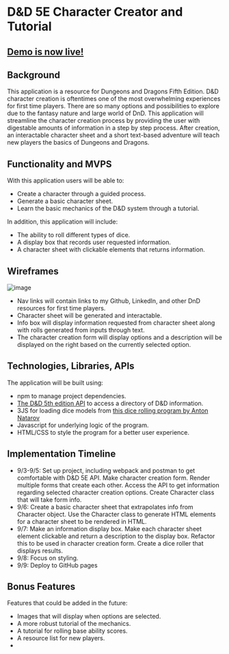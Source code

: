 # D&D 5E Character Creator and Tutorial
## [Demo is now live!](https://dannyfeng1.github.io/dnd_for_newcomers/)

## Background
  This application is a resource for Dungeons and Dragons Fifth Edition. D&D character creation is oftentimes one of the most overwhelming experiences for first time players. There are so many options and possibilities to explore due to the fantasy nature and large world of DnD. This application will streamline the character creation process by providing the user with digestable amounts of information in a step by step process. After creation, an interactable character sheet and a short text-based adventure will teach new players the basics of Dungeons and Dragons.
 
 ## Functionality and MVPS
 With this application users will be able to:
  - Create a character through a guided process.
  - Generate a basic character sheet.
  - Learn the basic mechanics of the D&D system through a tutorial.

In addition, this application will include:
  - The ability to roll different types of dice.
  - A display box that records user requested information.
  - A character sheet with clickable elements that returns information.

## Wireframes
![image](https://user-images.githubusercontent.com/86497399/131964592-d2ed364f-a1c5-4e82-a039-be7eab69ab24.png)
- Nav links will contain links to my Github, LinkedIn, and other DnD resources for first time players.
- Character sheet will be generated and interactable.
- Info box will display information requested from character sheet along with rolls generated from inputs through text.
- The character creation form will display options and a description will be displayed on the right based on the currently selected option.

## Technologies, Libraries, APIs
The application will be built using: 
  - npm to manage project dependencies.
  - [The D&D 5th edition API](http://www.dnd5eapi.co/) to access a directory of D&D information.
  - 3JS for loading dice models from [this dice rolling program by Anton Natarov](http://www.teall.info/2014/01/online-3d-dice-roller.html)
  - Javascript for underlying logic of the program.
  - HTML/CSS to style the program for a better user experience.

## Implementation Timeline
  - 9/3-9/5: Set up project, including webpack and postman to get comfortable with D&D 5E API. Make character creation form. Render multiple forms that create each other. Access the API to get information regarding selected character creation options. Create Character class that will take form info. 
  - 9/6: Create a basic character sheet that extrapolates info from Character object. Use the Character class to generate HTML elements for a character sheet to be rendered in HTML.
  - 9/7: Make an information display box. Make each character sheet element clickable and return a description to the display box. Refactor this to be used in character creation form. Create a dice roller that displays results.
  - 9/8: Focus on styling.
  - 9/9: Deploy to GitHub pages

## Bonus Features
Features that could be added in the future: 
  - Images that will display when options are selected.
  - A more robust tutorial of the mechanics.
  - A tutorial for rolling base ability scores.
  - A resource list for new players.
  - 

